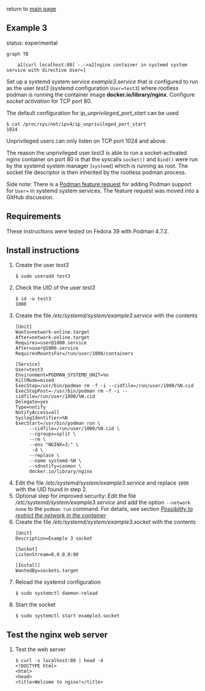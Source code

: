 return to [main page](../..)

## Example 3

status: experimental

``` mermaid
graph TB

    a1[curl localhost:80] -.->a2[nginx container in systemd system service with directive User=]
```

Set up a systemd system service _example3.service_ that is configured to run as the user _test3_ (systemd configuration `User=test3`)
where rootless podman is running the container image __docker.io/library/nginx__.
Configure _socket activation_ for TCP port 80.

The default configuration for _ip_unprivileged_port_start_ can be used

```
$ cat /proc/sys/net/ipv4/ip_unprivileged_port_start
1024
```

Unprivileged users can only listen on TCP port 1024 and above.

The reason the unprivileged user _test3_ is able to run a socket-activated nginx container on port 80 is that
the syscalls `socket()` and `bind()` were run by the systemd system manager (`systemd`) which is running as root.
The socket file descriptor is then inherited by the rootless podman process.

Side note: There is a [Podman feature request](https://github.com/containers/podman/discussions/20573)
for adding Podman support for `User=` in systemd system services.
The feature request was moved into a GitHub discussion.

## Requirements

These instructions were tested on Fedora 39 with Podman 4.7.2.

## Install instructions

1. Create the user _test3_
   ```
   $ sudo useradd test3
   ```
2. Check the UID of the user _test3_
   ```
   $ id -u test3
   1000
   ```
3. Create the file _/etc/systemd/system/example3.service_ with the contents
   ```
   [Unit]
   Wants=network-online.target
   After=network-online.target
   Requires=user@1000.service
   After=user@1000.service
   RequiresMountsFor=/run/user/1000/containers
   
   [Service]
   User=test3
   Environment=PODMAN_SYSTEMD_UNIT=%n
   KillMode=mixed
   ExecStop=/usr/bin/podman rm -f -i --cidfile=/run/user/1000/%N.cid
   ExecStopPost=-/usr/bin/podman rm -f -i --cidfile=/run/user/1000/%N.cid
   Delegate=yes
   Type=notify
   NotifyAccess=all
   SyslogIdentifier=%N
   ExecStart=/usr/bin/podman run \
        --cidfile=/run/user/1000/%N.cid \
        --cgroups=split \
        --rm \
        --env "NGINX=3;" \
         -d \
        --replace \
        --name systemd-%N \
        --sdnotify=conmon \
        docker.io/library/nginx
   ```
4. Edit the file _/etc/systemd/system/example3.service_ and replace `1000` with the UID found in step 2.
5. Optional step for improved security: Edit the file _/etc/systemd/system/example3.service_
   and add the option `--network none` to the `podman run` command.
   For details, see section [_Possibility to restrict the network in the container_](#possibility-to-restrict-the-network-in-the-container)
6. Create the file _/etc/systemd/system/example3.socket_ with the contents
   ```
   [Unit]
   Description=Example 3 socket

   [Socket]
   ListenStream=0.0.0.0:80

   [Install]
   WantedBy=sockets.target
   ```
7. Reload the systemd configuration
   ```
   $ sudo systemctl daemon-reload
   ```
8. Start the socket
   ```
   $ sudo systemctl start example3.socket
   ```

## Test the nginx web server

1. Test the web server
   ```
   $ curl -s localhost:80 | head -4
   <!DOCTYPE html>
   <html>
   <head>
   <title>Welcome to nginx!</title>
   ```
